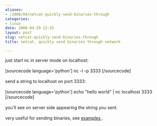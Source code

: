 ```yaml
---
aliases:
- /2008/04/netcat-quickly-send-binaries-through
categories:
- linux
date: 2008-04-29 12:25
layout: post
slug: netcat-quickly-send-binaries-through
title: netcat, quickly send binaries through network

---
```


<p>
 just start nc in server mode on localhost:
 <br/>
 <br/>
 [sourcecode language='python'] nc -l -p 3333 [/sourcecode]
 <br/>
 <br/>
 send a string to localhost on port 3333:
 <br/>
 <br/>
 [sourcecode language='python'] echo "hello world" | nc localhost 3333 [/sourcecode]
 <br/>
 <br/>
 you'll see on server side appearing the string you sent.
 <br/>
 <br/>
 very useful for sending binaries, see
 <a href="http://www.g-loaded.eu/2006/11/06/netcat-a-couple-of-useful-examples/">
  examples
 </a>
 .
</p>
